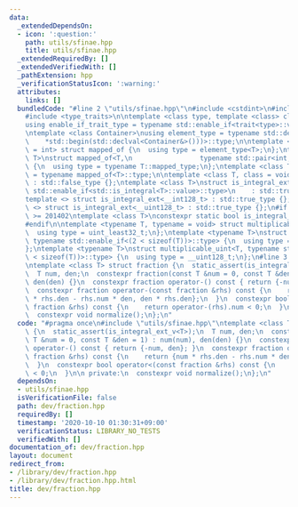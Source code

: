 ```yaml
---
data:
  _extendedDependsOn:
  - icon: ':question:'
    path: utils/sfinae.hpp
    title: utils/sfinae.hpp
  _extendedRequiredBy: []
  _extendedVerifiedWith: []
  _pathExtension: hpp
  _verificationStatusIcon: ':warning:'
  attributes:
    links: []
  bundledCode: "#line 2 \"utils/sfinae.hpp\"\n#include <cstdint>\n#include <iterator>\n\
    #include <type_traits>\n\ntemplate <class type, template <class> class trait>\n\
    using enable_if_trait_type = typename std::enable_if<trait<type>::value>::type;\n\
    \ntemplate <class Container>\nusing element_type = typename std::decay<decltype(\n\
    \    *std::begin(std::declval<Container&>()))>::type;\n\ntemplate <class T, class\
    \ = int> struct mapped_of {\n  using type = element_type<T>;\n};\ntemplate <class\
    \ T>\nstruct mapped_of<T,\n                 typename std::pair<int, typename T::mapped_type>::first_type>\
    \ {\n  using type = typename T::mapped_type;\n};\ntemplate <class T> using mapped_type\
    \ = typename mapped_of<T>::type;\n\ntemplate <class T, class = void> struct is_integral_ext\
    \ : std::false_type {};\ntemplate <class T>\nstruct is_integral_ext<\n    T, typename\
    \ std::enable_if<std::is_integral<T>::value>::type>\n    : std::true_type {};\n\
    template <> struct is_integral_ext<__int128_t> : std::true_type {};\ntemplate\
    \ <> struct is_integral_ext<__uint128_t> : std::true_type {};\n#if __cplusplus\
    \ >= 201402\ntemplate <class T>\nconstexpr static bool is_integral_ext_v = is_integral_ext<T>::value;\n\
    #endif\n\ntemplate <typename T, typename = void> struct multiplicable_uint {\n\
    \  using type = uint_least32_t;\n};\ntemplate <typename T>\nstruct multiplicable_uint<T,\
    \ typename std::enable_if<(2 < sizeof(T))>::type> {\n  using type = uint_least64_t;\n\
    };\ntemplate <typename T>\nstruct multiplicable_uint<T, typename std::enable_if<(4\
    \ < sizeof(T))>::type> {\n  using type = __uint128_t;\n};\n#line 3 \"dev/fraction.hpp\"\
    \ntemplate <class T> struct fraction {\n  static_assert(is_integral_ext_v<T>);\n\
    \  T num, den;\n  constexpr fraction(const T &num = 0, const T &den = 1) : num(num),\
    \ den(den) {}\n  constexpr fraction operator-() const { return {-num, den}; }\n\
    \  constexpr fraction operator-(const fraction &rhs) const {\n    return {num\
    \ * rhs.den - rhs.num * den, den * rhs.den};\n  }\n  constexpr bool operator<(const\
    \ fraction &rhs) const {\n    return operator-(rhs).num < 0;\n  }\n\n private:\n\
    \  constexpr void normalize();\n};\n"
  code: "#pragma once\n#include \"utils/sfinae.hpp\"\ntemplate <class T> struct fraction\
    \ {\n  static_assert(is_integral_ext_v<T>);\n  T num, den;\n  constexpr fraction(const\
    \ T &num = 0, const T &den = 1) : num(num), den(den) {}\n  constexpr fraction\
    \ operator-() const { return {-num, den}; }\n  constexpr fraction operator-(const\
    \ fraction &rhs) const {\n    return {num * rhs.den - rhs.num * den, den * rhs.den};\n\
    \  }\n  constexpr bool operator<(const fraction &rhs) const {\n    return operator-(rhs).num\
    \ < 0;\n  }\n\n private:\n  constexpr void normalize();\n};\n"
  dependsOn:
  - utils/sfinae.hpp
  isVerificationFile: false
  path: dev/fraction.hpp
  requiredBy: []
  timestamp: '2020-10-10 01:30:31+09:00'
  verificationStatus: LIBRARY_NO_TESTS
  verifiedWith: []
documentation_of: dev/fraction.hpp
layout: document
redirect_from:
- /library/dev/fraction.hpp
- /library/dev/fraction.hpp.html
title: dev/fraction.hpp
---
```

